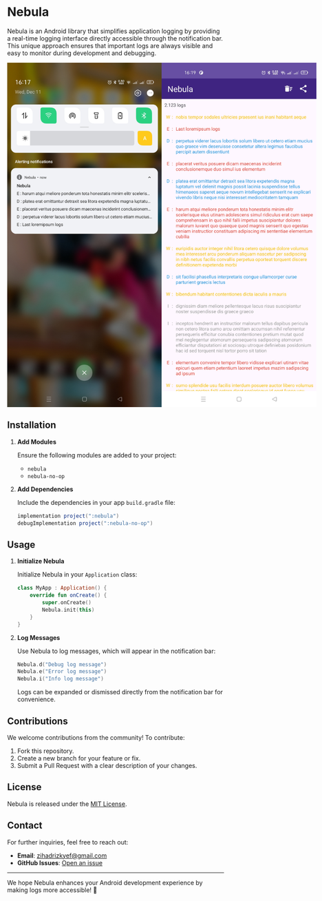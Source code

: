 # Nebula

Nebula is an Android library that simplifies application logging by providing a real-time logging interface directly accessible through the notification bar. This unique approach ensures that important logs are always visible and easy to monitor during development and debugging.

<div style="display: flex; justify-content: space-around;">
    <img src="readmeassets/ss2.jpg" alt="Nebula Screenshot" height="800"/>
    <img src="readmeassets/ss1.jpg" alt="Nebula Screenshot" height="800"/>
</div>

## Installation

1. **Add Modules**

   Ensure the following modules are added to your project:

   - `nebula`
   - `nebula-no-op`

2. **Add Dependencies**

   Include the dependencies in your app `build.gradle` file:

   ```gradle
   implementation project(":nebula")
   debugImplementation project(":nebula-no-op")
   ```

## Usage

1. **Initialize Nebula**

   Initialize Nebula in your `Application` class:

   ```kotlin
   class MyApp : Application() {
       override fun onCreate() {
           super.onCreate()
           Nebula.init(this)
       }
   }
   ```

2. **Log Messages**

   Use Nebula to log messages, which will appear in the notification bar:

   ```kotlin
   Nebula.d("Debug log message")
   Nebula.e("Error log message")
   Nebula.i("Info log message")
   ```

   Logs can be expanded or dismissed directly from the notification bar for convenience.

## Contributions

We welcome contributions from the community! To contribute:

1. Fork this repository.
2. Create a new branch for your feature or fix.
3. Submit a Pull Request with a clear description of your changes.

## License

Nebula is released under the [MIT License](LICENSE).

## Contact

For further inquiries, feel free to reach out:

- **Email**: zihadrizkyef@gmail.com
- **GitHub Issues**: [Open an issue](https://github.com/zihadrizkyef/Nebula/issues)

---

We hope Nebula enhances your Android development experience by making logs more accessible! 🚀
